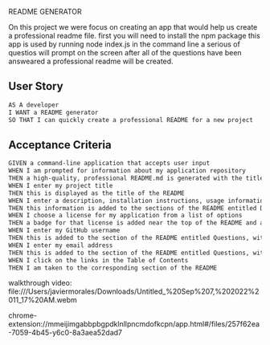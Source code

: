  README GENERATOR 

 On this project we were focus on creating an app that would help us create a professional readme  file. 
 first you will need to install the npm package
 this app is used by running node index.js in the command line
 a serious of questios will prompt on the screen 
 after all of the questions have been answeared a professional readme will be created.


## User Story

```md
AS A developer
I WANT a README generator
SO THAT I can quickly create a professional README for a new project
```

## Acceptance Criteria

```md
GIVEN a command-line application that accepts user input
WHEN I am prompted for information about my application repository
THEN a high-quality, professional README.md is generated with the title of my project and sections entitled Description, Table of Contents, Installation, Usage, License, Contributing, Tests, and Questions
WHEN I enter my project title
THEN this is displayed as the title of the README
WHEN I enter a description, installation instructions, usage information, contribution guidelines, and test instructions
THEN this information is added to the sections of the README entitled Description, Installation, Usage, Contributing, and Tests
WHEN I choose a license for my application from a list of options
THEN a badge for that license is added near the top of the README and a notice is added to the section of the README entitled License that explains which license the application is covered under
WHEN I enter my GitHub username
THEN this is added to the section of the README entitled Questions, with a link to my GitHub profile
WHEN I enter my email address
THEN this is added to the section of the README entitled Questions, with instructions on how to reach me with additional questions
WHEN I click on the links in the Table of Contents
THEN I am taken to the corresponding section of the README
```

walkthrough video: file:///Users/javiermorales/Downloads/Untitled_%20Sep%207,%202022%2011_17%20AM.webm 


chrome-extension://mmeijimgabbpbgpdklnllpncmdofkcpn/app.html#/files/257f62ea-7059-4b45-y6c0-8a3aea52dad7
 